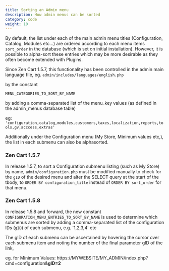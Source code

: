 ```yaml
---
title: Sorting an Admin menu 
description: How admin menus can be sorted 
category: code
weight: 10
---
```


By default, the list under each of the main admin menu titles  (Configuration, Catalog, Modules etc...) are ordered according to each menu items `sort_order` in the database (which is set on initial installation). However, it is possible to alpha-sort these entries which may be more desirable as they often become extended with Plugins.

Since Zen Cart 1.5.7, this functionality has been controlled in the admin main language file, eg.  `admin/includes/languages/english.php` 

by the constant

`MENU_CATEGORIES_TO_SORT_BY_NAME`

by adding a comma-separated list of the menu_key values (as defined in the admin_menus database table)

eg:
`'configuration,catalog,modules,customers,taxes,localization,reports,tools,gv,acccess,extras'`

Additionally under the Configuration menu (My Store, Minimum values etc,), the list in each submenu can also be alphasorted.

### Zen Cart 1.5.7
In release 1.5.7, to sort a Configuration submenu listing (such as My Store) by name, `admin/configuration.php` must be modified manually to check for the `gID` of the desired menu and alter the SELECT query at the start of the tbody, to `ORDER BY configuration_title` instead of `ORDER BY sort_order` for that menu.

### Zen Cart 1.5.8
In release 1.5.8 and forward, the new constant `CONFIGURATION_MENU_ENTRIES_TO_SORT_BY_NAME` is used to determine which submenus are sorted by adding a comma-separated list of the configuration IDs (`gID`) of each submenu, 
e.g. '1,2,3,4' etc

The gID of each submenu can be ascertained by hovering the cursor over each submenu item and noting the number of the final parameter gID of the link,

eg. for Minimum Values:  https://MYWEBSITE/MY_ADMIN/index.php?cmd=configuration&**gID=2**
